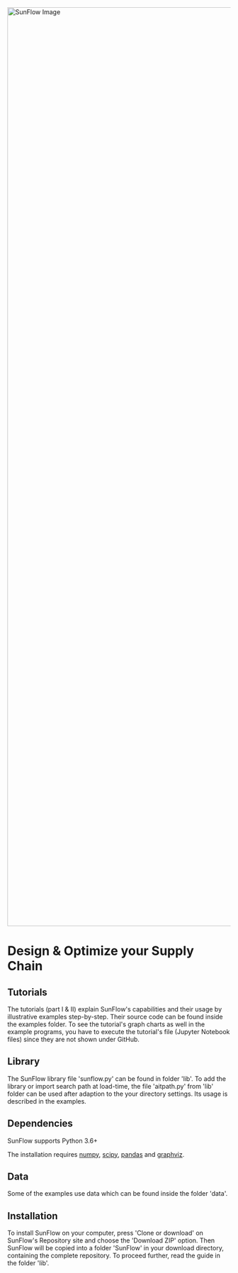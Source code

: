 <img width="2074" alt="SunFlow Image" src="https://user-images.githubusercontent.com/65338147/84592654-9392bd80-ae47-11ea-9712-a1f59069b32f.png">


# Design & Optimize your Supply Chain



Tutorials
---------

The tutorials (part I & II) explain SunFlow's capabilities and their usage by illustrative examples step-by-step. Their source code can be found inside the examples folder. To see the tutorial's graph charts as well in the example programs, you have to execute the tutorial's file (Jupyter Notebook files) since they are not shown under GitHub.  


Library
-------

The SunFlow library file 'sunflow.py' can be found in folder 'lib'. To add the library or import search path at load-time, the file 'aitpath.py' from 'lib' folder can be used after adaption to the your directory settings. Its usage is described in the examples.



Dependencies
------------

SunFlow supports Python 3.6+

The installation requires [numpy](http://www.numpy.org/), [scipy](http://www.scipy.org/), [pandas](http://pandas.pydata.org/) and [graphviz](https://www.graphviz.org).



Data
----

Some of the examples use data which can be found inside the folder 'data'.



Installation
------------

To install SunFlow on your computer, press 'Clone or download' on SunFlow's Repository site and choose the 'Download ZIP' option. Then SunFlow will be copied into a folder 'SunFlow' in your download directory, containing the complete repository. To proceed further, read the guide in the folder 'lib'.

